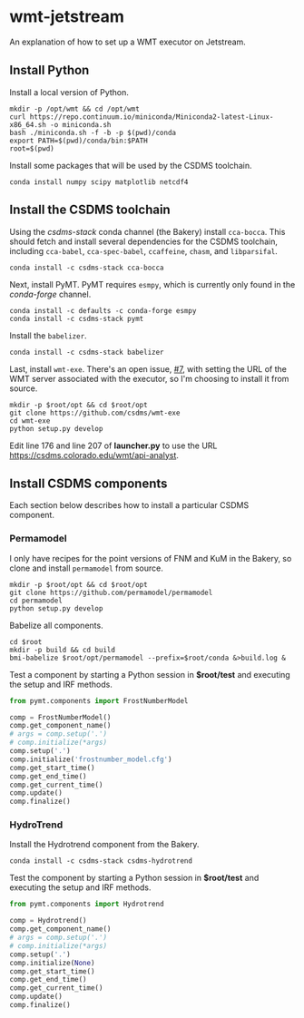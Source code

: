 # wmt-jetstream

An explanation of how to set up a WMT executor on Jetstream. 


## Install Python

Install a local version of Python.

	mkdir -p /opt/wmt && cd /opt/wmt
    curl https://repo.continuum.io/miniconda/Miniconda2-latest-Linux-x86_64.sh -o miniconda.sh
    bash ./miniconda.sh -f -b -p $(pwd)/conda
    export PATH=$(pwd)/conda/bin:$PATH
    root=$(pwd)

Install some packages that will be used by the CSDMS toolchain.

    conda install numpy scipy matplotlib netcdf4


## Install the CSDMS toolchain

Using the *csdms-stack* conda channel (the Bakery)
install `cca-bocca`.
This should fetch and install
several dependencies for the CSDMS toolchain,
including `cca-babel`, `cca-spec-babel`, `ccaffeine`,
`chasm`, and `libparsifal`.

    conda install -c csdms-stack cca-bocca

Next, install PyMT.
PyMT requires `esmpy`,
which is currently only found in the *conda-forge* channel.

    conda install -c defaults -c conda-forge esmpy
    conda install -c csdms-stack pymt

Install the `babelizer`.

    conda install -c csdms-stack babelizer

Last, install `wmt-exe`.
There's an open issue, [#7](https://github.com/csdms/wmt-exe/issues/7),
with setting the URL of the WMT server associated with the executor,
so I'm choosing to install it from source.

    mkdir -p $root/opt && cd $root/opt
    git clone https://github.com/csdms/wmt-exe
    cd wmt-exe
    python setup.py develop

Edit line 176 and line 207 of **launcher.py** to use the URL
https://csdms.colorado.edu/wmt/api-analyst.


## Install CSDMS components

Each section below
describes how to install a particular CSDMS component.


### Permamodel

I only have recipes for the point versions of FNM and KuM
in the Bakery, so
clone and install `permamodel` from source.

    mkdir -p $root/opt && cd $root/opt
    git clone https://github.com/permamodel/permamodel
    cd permamodel
    python setup.py develop

Babelize all components.

    cd $root
    mkdir -p build && cd build
    bmi-babelize $root/opt/permamodel --prefix=$root/conda &>build.log &

Test a component by starting a Python session
in **$root/test**
and executing the setup and IRF methods.
```python
from pymt.components import FrostNumberModel

comp = FrostNumberModel()
comp.get_component_name()
# args = comp.setup('.')
# comp.initialize(*args)
comp.setup('.')
comp.initialize('frostnumber_model.cfg')
comp.get_start_time()
comp.get_end_time()
comp.get_current_time()
comp.update()
comp.finalize()
```


### HydroTrend

Install the Hydrotrend component from the Bakery.

    conda install -c csdms-stack csdms-hydrotrend

Test the component by starting a Python session
in **$root/test**
and executing the setup and IRF methods.
```python
from pymt.components import Hydrotrend

comp = Hydrotrend()
comp.get_component_name()
# args = comp.setup('.')
# comp.initialize(*args)
comp.setup('.')
comp.initialize(None)
comp.get_start_time()
comp.get_end_time()
comp.get_current_time()
comp.update()
comp.finalize()
```
